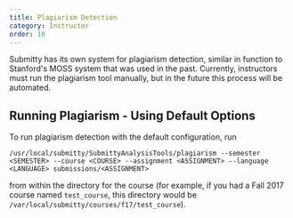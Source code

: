 ```yaml
---
title: Plagiarism Detection
category: Instructor
order: 10
---
```


Submitty has its own system for plagiarism detection, similar in function to
Stanford's MOSS system that was used in the past. Currently, instructors must
run the plagiarism tool manually, but in the future this process will be
automated.

## Running Plagiarism - Using Default Options

To run plagiarism detection with the default configuration, run

```
/usr/local/submitty/SubmittyAnalysisTools/plagiarism --semester <SEMESTER> --course <COURSE> --assignment <ASSIGNMENT> --language <LANGUAGE> submissions/<ASSIGNMENT>
```

from within the directory for the course (for example, if you had a Fall 2017
course named `test_course`, this directory would be
`/var/local/submitty/courses/f17/test_course`).

